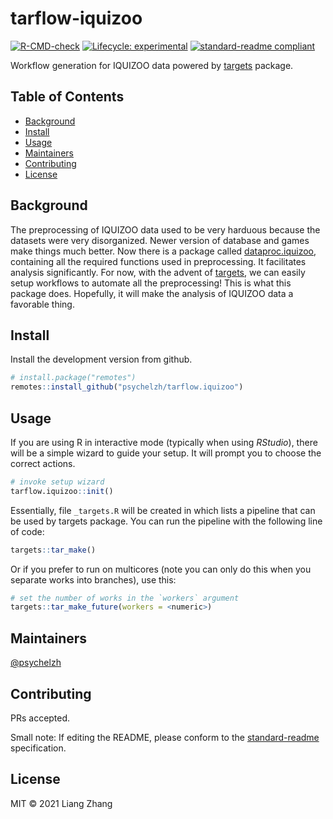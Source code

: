 # tarflow-iquizoo

<!-- badges: start -->
[![R-CMD-check](https://github.com/psychelzh/tarflow.iquizoo/workflows/R-CMD-check/badge.svg)](https://github.com/psychelzh/tarflow.iquizoo/actions)
[![Lifecycle: experimental](https://img.shields.io/badge/lifecycle-experimental-orange.svg)](https://lifecycle.r-lib.org/articles/stages.html#experimental)
[![standard-readme compliant](https://img.shields.io/badge/standard--readme-OK-green.svg?style=flat-square)](https://github.com/RichardLitt/standard-readme)
<!-- badges: end -->

Workflow generation for IQUIZOO data powered by [targets](https://github.com/wlandau/targets) package.

## Table of Contents

- [Background](#background)
- [Install](#install)
- [Usage](#usage)
- [Maintainers](#maintainers)
- [Contributing](#contributing)
- [License](#license)

## Background

The preprocessing of IQUIZOO data used to be very harduous because the datasets were very disorganized. Newer version of database and games make things much better. Now there is a package called [dataproc.iquizoo](https://github.com/psychelzh/dataproc.iquizoo), containing all the required functions used in preprocessing. It facilitates analysis significantly. For now, with the advent of [targets](https://github.com/wlandau/targets), we can easily setup workflows to automate all the preprocessing! This is what this package does. Hopefully, it will make the analysis of IQUIZOO data a favorable thing.

## Install

Install the development version from github.

```r
# install.package("remotes")
remotes::install_github("psychelzh/tarflow.iquizoo")
```

## Usage

If you are using R in interactive mode (typically when using *RStudio*), there will be a simple wizard to guide your setup. It will prompt you to choose the correct actions.

```r
# invoke setup wizard
tarflow.iquizoo::init()
```

Essentially, file `_targets.R` will be created in which lists a pipeline that can be used by targets package. You can run the pipeline with the following line of code:

```r
targets::tar_make()
```

Or if you prefer to run on multicores (note you can only do this when you separate works into branches), use this:

```r
# set the number of works in the `workers` argument
targets::tar_make_future(workers = <numeric>)
```

## Maintainers

[@psychelzh](https://github.com/psychelzh)

## Contributing

PRs accepted.

Small note: If editing the README, please conform to the [standard-readme](https://github.com/RichardLitt/standard-readme) specification.

## License

MIT © 2021 Liang Zhang
